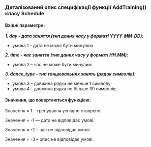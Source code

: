 ### Деталізований опис специфікації функції AddTraining() класу Schedule


#### Вхідні параметри:

***1. day - дата заняття (тип даних часу у форматі YYYY-MM-DD):***
- умова 1 – дата не може бути минулою

***2. time - час заняття (тип даних часу у форматі HH.MM):***
- умова 2 – час не може бути минулим

***3. dance_type - тип танцювальних занять (рядок символів):***
- умова 3 – довжина рядка не менше 1 символу;
- умова 4 - довжина рядка не більше 30 символів;

#### Значення, що повертаються функцією:
Значення = 1 – тренування успішно створено.

Значення = -1 — дата не відповідає умові.

Значення = -2 – час не відповідає умові.

Значення = -3 – опис не відповідає умові.
